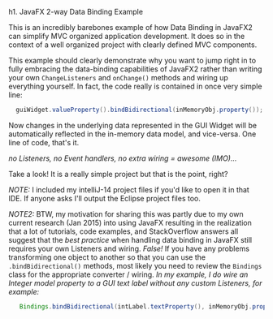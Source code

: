 h1. JavaFX 2-way Data Binding Example

This is an incredibly barebones example of how Data Binding in JavaFX2 can simplify MVC organized application
development. It does so in the context of a well organized project with clearly defined MVC components.

This example should clearly demonstrate why you want to jump right in to fully embracing the data-binding capabilities
of JavaFX2 rather than writing your own <code>ChangeListeners</code> and <code>onChange()</code> methods and wiring up
everything yourself. In fact, the code really is contained in once very simple line:

```java
  guiWidget.valueProperty().bindBidirectional(inMemoryObj.property());
```

Now changes in the underlying data represented in the GUI Widget will be automatically reflected in the in-memory data
model, and vice-versa.  One line of code, that's it.

*no Listeners, no Event handlers, no extra wiring = awesome (IMO)...*

Take a look! It is a really simple project but that is the point, right?

_NOTE:_
I included my intelliJ-14 project files if you'd like to open it in that IDE. If anyone asks I'll output the Eclipse
project files too.

_NOTE2:_
BTW, my motivation for sharing this was partly due to my own current research (Jan 2015) into using JavaFX resulting in
the realization that a lot of tutorials, code examples, and StackOverflow answers all suggest that the _best practice_
when handling data binding in JavaFX still requires your own Listeners and wiring. *False!* If you have any problems
transforming one object to another so that you can use the <code>.bindBidirectional()</code> methods, most likely you
need to review the <code>Bindings</code> class for the appropriate converter / wiring. _In my example, I do wire an
Integer model property to a GUI text label without any custom Listeners, for example:_

```java
   Bindings.bindBidirectional(intLabel.textProperty(), inMemoryObj.prop1Property(), new NumberStringConverter());
```